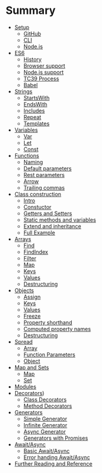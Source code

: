 # Summary

* [Setup]()
  * [GitHub](setup/github.md)
  * [CLI](setup/the-command-line.md)
  * [Node.js](setup/node-js.md)
* [ES6]()
  * [History](es6/history.md)
  * [Browser support](es6/browser-support.md)
  * [Node.js support](es6/node-support.md)
  * [TC39 Process](es6/tc39-process.md)
  * [Babel](es6/babel.md)
* [Strings]()
  * [StartsWith](strings/starts-with.md)
  * [EndsWith](strings/ends-with.md)
  * [Includes](strings/includes.md)
  * [Repeat](strings/repeat.md)
  * [Templates](strings/template-literals.md)
* [Variables]()
  * [Var](variables/var.md)
  * [Let](variables/let.md)
  * [Const](variables/const.md)
* [Functions]()
  * [Naming](functions/naming.md)
  * [Default parameters](functions/default-params.md)
  * [Rest parameters](functions/rest-parameters.md)
  * [Arrow](functions/arrow.md)
  * [Trailing commas](functions/trailing-commas.md)
* [Class construction]()
  * [Intro](classes/intro.md)
  * [Constuctor](classes/constructor.md)
  * [Getters and Setters](classes/getter-setter.md)
  * [Static methods and variables](classes/static.md)
  * [Extend and inheritance](classes/extend.md)
  * [Full Example](classes/example.md)
* [Arrays]()
  * [Find](arrays/find.md)
  * [FindIndex](arrays/findIndex.md)
  * [Filter](arrays/filter.md)
  * [Map](arrays/map.md)
  * [Keys](arrays/keys.md)
  * [Values](arrays/values.md)
  * [Destructuring](arrays/destructuring.md)
* [Objects]()
  * [Assign](objects/assign.md)
  * [Keys](objects/keys.md)
  * [Values](objects/values.md)
  * [Freeze](objects/freeze.md)
  * [Property shorthand](objects/shorthand.md)
  * [Computed property names](objects/computed.md)
  * [Destructuring](objects/destructuring.md)
* [Spread]()
  * [Array](spread/array.md)
  * [Function Parameters](spread/function.md)
  * [Object](spread/object.md)
* [Map and Sets]()
  * [Map](mapping/map.md)
  * [Set](mapping/set.md)
* [Modules](modules/index.md)
* [Decorators]())
  * [Class Decorators](decorators/class.md)
  * [Method Decorators](decorators/method.md)
* [Generators]()
  * [Simple Generator](generators/simple.md)
  * [Infinite Generator](generators/infinite.md)
  * [Async Generator](generators/async.md)
  * [Generators with Promises](generators/promise.md)
* [Await/Async]()
  * [Basic Await/Async](await/basic.md)
  * [Error handing Await/Async](await/error.md)
* [Further Reading and Reference](reference/index.md)
